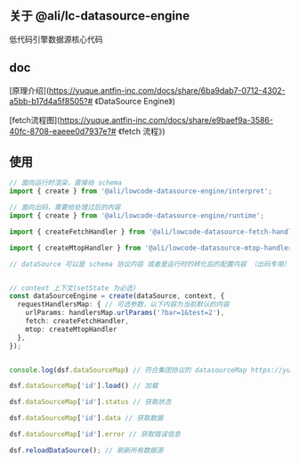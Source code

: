 ## 关于 @ali/lc-datasource-engine

低代码引擎数据源核心代码

## doc

[原理介绍](https://yuque.antfin-inc.com/docs/share/6ba9dab7-0712-4302-a5bb-b17d4a5f8505?# 《DataSource Engine》)


[fetch流程图](https://yuque.antfin-inc.com/docs/share/e9baef9a-3586-40fc-8708-eaeee0d7937e?# 《fetch 流程》)


## 使用

```ts
// 面向运行时渲染，直接给 schema
import { create } from '@ali/lowcode-datasource-engine/interpret'; 

// 面向出码，需要给处理过后的内容
import { create } from '@ali/lowcode-datasource-engine/runtime'; 

import { createFetchHandler } from '@ali/lowcode-datasource-fetch-handler';

import { createMtopHandler } from '@ali/lowcode-datasource-mtop-handler';

// dataSource 可以是 schema 协议内容 或者是运行时的转化后的配置内容 （出码专用）


// context 上下文(setState 为必选)
const dataSourceEngine = create(dataSource, context, {
  requestHandlersMap: { // 可选参数，以下内容为当前默认的内容
    urlParams: handlersMap.urlParams('?bar=1&test=2'),
    fetch: createFetchHandler,
    mtop: createMtopHandler
  },
});


console.log(dsf.dataSourceMap) // 符合集团协议的 datasourceMap https://yuque.antfin-inc.com/mo/spec/spec-low-code-building-schema#QUSn5

dsf.dataSourceMap['id'].load() // 加载

dsf.dataSourceMap['id'].status // 获取状态

dsf.dataSourceMap['id'].data // 获取数据

dsf.dataSourceMap['id'].error // 获取错误信息 

dsf.reloadDataSource(); // 刷新所有数据源

```
